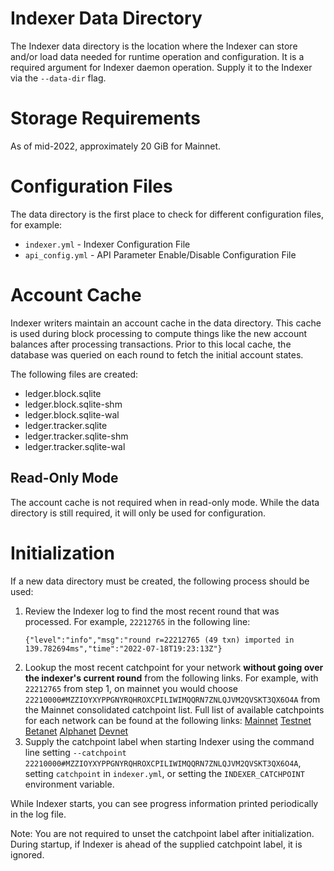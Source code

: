 # Indexer Data Directory

The Indexer data directory is the location where the Indexer can store and/or load data needed for runtime operation and configuration. It is a required argument for Indexer daemon operation. Supply it to the Indexer via the `--data-dir` flag.

# Storage Requirements

As of mid-2022, approximately 20 GiB for Mainnet.

# Configuration Files

The data directory is the first place to check for different configuration files, for example:
- `indexer.yml` - Indexer Configuration File
- `api_config.yml` - API Parameter Enable/Disable Configuration File

# Account Cache

Indexer writers maintain an account cache in the data directory. This cache is used during block processing to compute things like the new account balances after processing transactions. Prior to this local cache, the database was queried on each round to fetch the initial account states.

The following files are created:
- ledger.block.sqlite
- ledger.block.sqlite-shm
- ledger.block.sqlite-wal
- ledger.tracker.sqlite
- ledger.tracker.sqlite-shm
- ledger.tracker.sqlite-wal


## Read-Only Mode

The account cache is not required when in read-only mode. While the data directory is still required, it will only be used for configuration.

# Initialization

If a new data directory must be created, the following process should be used:
1. Review the Indexer log to find the most recent round that was processed. For example, `22212765` in the following line:
   ```
   {"level":"info","msg":"round r=22212765 (49 txn) imported in 139.782694ms","time":"2022-07-18T19:23:13Z"} 
   ```
2. Lookup the most recent catchpoint for your network **without going over the indexer's current round** from the following links. For example, with `22212765` from step 1, on mainnet you would choose `22210000#MZZIOYXYPPGNYRQHROXCPILIWIMQQRN7ZNLQJVM2QVSKT3QX6O4A` from the Mainnet consolidated catchpoint list. 
Full list of available catchpoints for each network can be found at the following links:
   [Mainnet](https://algorand-catchpoints.s3.us-east-2.amazonaws.com/consolidated/mainnet_catchpoints.txt)
   [Testnet](https://algorand-catchpoints.s3.us-east-2.amazonaws.com/consolidated/testnet_catchpoints.txt)
   [Betanet](https://algorand-catchpoints.s3.us-east-2.amazonaws.com/consolidated/betanet_catchpoints.txt)
   [Alphanet](https://algorand-catchpoints.s3.us-east-2.amazonaws.com/consolidated/alphanet_catchpoints.txt)
   [Devnet](https://algorand-catchpoints.s3.us-east-2.amazonaws.com/consolidated/devnet_catchpoints.txt)
3. Supply the catchpoint label when starting Indexer using the command line setting `--catchpoint 22210000#MZZIOYXYPPGNYRQHROXCPILIWIMQQRN7ZNLQJVM2QVSKT3QX6O4A`, setting `catchpoint` in `indexer.yml`, or setting the `INDEXER_CATCHPOINT` environment variable.

While Indexer starts, you can see progress information printed periodically in the log file.

Note: You are not required to unset the catchpoint label after initialization. During startup, if Indexer is ahead of the supplied catchpoint label, it is ignored.
